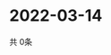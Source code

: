 # 2022-03-14
  共 0条

  <!-- BEGIN -->
  <!-- 最后更新时间Mon Mar 14 2022 16:07:49 GMT+0000 (Coordinated Universal Time) -->
  
  <!-- END -->
  
  